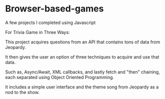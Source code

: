# Browser-based-games
A few projects I completed using Javascript

For Trivia Game in Three Ways:

This project acquires questions from an API that contains tons of data from Jeopardy. 

It then gives the user an option of three techniques to acquire and use that data. 

Such as, Async/Await, XML callbacks, and lastly fetch and "then" chaining, each separated using Object Oriented Programming.

It includes a simple user interface and the theme song from Jeopardy as a nod to the show.
